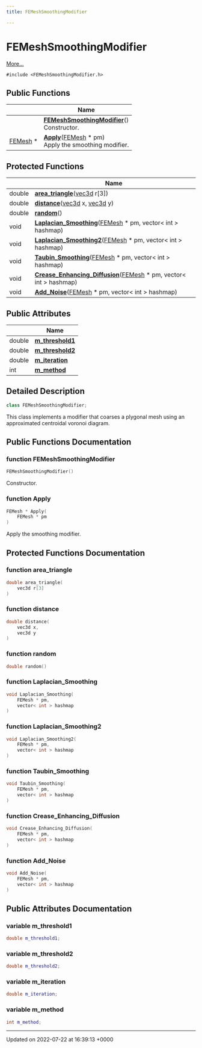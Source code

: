 ```yaml
---
title: FEMeshSmoothingModifier

---
```


# FEMeshSmoothingModifier



 [More...](#detailed-description)


`#include <FEMeshSmoothingModifier.h>`

## Public Functions

|                | Name           |
| -------------- | -------------- |
| | **[FEMeshSmoothingModifier](../Classes/classFEMeshSmoothingModifier.md#function-femeshsmoothingmodifier)**()<br>Constructor.  |
| [FEMesh](../Classes/classFEMesh.md) * | **[Apply](../Classes/classFEMeshSmoothingModifier.md#function-apply)**([FEMesh](../Classes/classFEMesh.md) * pm)<br>Apply the smoothing modifier.  |

## Protected Functions

|                | Name           |
| -------------- | -------------- |
| double | **[area_triangle](../Classes/classFEMeshSmoothingModifier.md#function-area-triangle)**([vec3d](../Classes/classvec3d.md) r[3]) |
| double | **[distance](../Classes/classFEMeshSmoothingModifier.md#function-distance)**([vec3d](../Classes/classvec3d.md) x, [vec3d](../Classes/classvec3d.md) y) |
| double | **[random](../Classes/classFEMeshSmoothingModifier.md#function-random)**() |
| void | **[Laplacian_Smoothing](../Classes/classFEMeshSmoothingModifier.md#function-laplacian-smoothing)**([FEMesh](../Classes/classFEMesh.md) * pm, vector< int > hashmap) |
| void | **[Laplacian_Smoothing2](../Classes/classFEMeshSmoothingModifier.md#function-laplacian-smoothing2)**([FEMesh](../Classes/classFEMesh.md) * pm, vector< int > hashmap) |
| void | **[Taubin_Smoothing](../Classes/classFEMeshSmoothingModifier.md#function-taubin-smoothing)**([FEMesh](../Classes/classFEMesh.md) * pm, vector< int > hashmap) |
| void | **[Crease_Enhancing_Diffusion](../Classes/classFEMeshSmoothingModifier.md#function-crease-enhancing-diffusion)**([FEMesh](../Classes/classFEMesh.md) * pm, vector< int > hashmap) |
| void | **[Add_Noise](../Classes/classFEMeshSmoothingModifier.md#function-add-noise)**([FEMesh](../Classes/classFEMesh.md) * pm, vector< int > hashmap) |

## Public Attributes

|                | Name           |
| -------------- | -------------- |
| double | **[m_threshold1](../Classes/classFEMeshSmoothingModifier.md#variable-m-threshold1)**  |
| double | **[m_threshold2](../Classes/classFEMeshSmoothingModifier.md#variable-m-threshold2)**  |
| double | **[m_iteration](../Classes/classFEMeshSmoothingModifier.md#variable-m-iteration)**  |
| int | **[m_method](../Classes/classFEMeshSmoothingModifier.md#variable-m-method)**  |

## Detailed Description

```cpp
class FEMeshSmoothingModifier;
```


This class implements a modifier that coarses a plygonal mesh using an approximated centroidal voronoi diagram. 

## Public Functions Documentation

### function FEMeshSmoothingModifier

```cpp
FEMeshSmoothingModifier()
```

Constructor. 

### function Apply

```cpp
FEMesh * Apply(
    FEMesh * pm
)
```

Apply the smoothing modifier. 

## Protected Functions Documentation

### function area_triangle

```cpp
double area_triangle(
    vec3d r[3]
)
```


### function distance

```cpp
double distance(
    vec3d x,
    vec3d y
)
```


### function random

```cpp
double random()
```


### function Laplacian_Smoothing

```cpp
void Laplacian_Smoothing(
    FEMesh * pm,
    vector< int > hashmap
)
```


### function Laplacian_Smoothing2

```cpp
void Laplacian_Smoothing2(
    FEMesh * pm,
    vector< int > hashmap
)
```


### function Taubin_Smoothing

```cpp
void Taubin_Smoothing(
    FEMesh * pm,
    vector< int > hashmap
)
```


### function Crease_Enhancing_Diffusion

```cpp
void Crease_Enhancing_Diffusion(
    FEMesh * pm,
    vector< int > hashmap
)
```


### function Add_Noise

```cpp
void Add_Noise(
    FEMesh * pm,
    vector< int > hashmap
)
```


## Public Attributes Documentation

### variable m_threshold1

```cpp
double m_threshold1;
```


### variable m_threshold2

```cpp
double m_threshold2;
```


### variable m_iteration

```cpp
double m_iteration;
```


### variable m_method

```cpp
int m_method;
```


-------------------------------

Updated on 2022-07-22 at 16:39:13 +0000